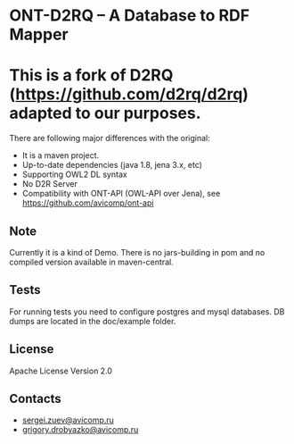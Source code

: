 # ONT-D2RQ – A Database to RDF Mapper
# This is a fork of D2RQ (https://github.com/d2rq/d2rq) adapted to our purposes.

There are following major differences with the original:

* It is a maven project.
* Up-to-date dependencies (java 1.8, jena 3.x, etc)
* Supporting OWL2 DL syntax
* No D2R Server
* Compatibility with ONT-API (OWL-API over Jena), see https://github.com/avicomp/ont-api 

## Note
Currently it is a kind of Demo. There is no jars-building in pom and no compiled version available in maven-central.

## Tests
For running tests you need to configure postgres and mysql databases. DB dumps are located in the doc/example folder.
 
## License 
Apache License Version 2.0

## Contacts
* sergei.zuev@avicomp.ru
* grigory.drobyazko@avicomp.ru